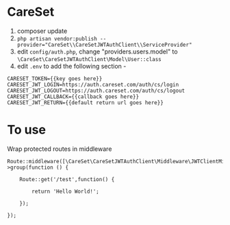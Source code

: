 CareSet
========


1. composer update
2. `php artisan vendor:publish --provider="CareSet\\CareSetJWTAuthClient\\ServiceProvider"`
3. edit `config/auth.php`, change "providers.users.model" to `\CareSet\CareSetJWTAuthClient\Model\User::class`
4. edit `.env` to add the following section -
```
CARESET_TOKEN={{key goes here}}
CARESET_JWT_LOGIN=https://auth.careset.com/auth/cs/login
CARESET_JWT_LOGOUT=https://auth.careset.com/auth/cs/logout
CARESET_JWT_CALLBACK={{callback goes here}}
CARESET_JWT_RETURN={{default return url goes here}}
```


To use
=======

Wrap protected routes in middleware

```
Route::middleware([\CareSet\CareSetJWTAuthClient\Middleware\JWTClientMiddleware::class])->group(function () {

	Route::get('/test',function() {

		return 'Hello World!';

	});

});
```
